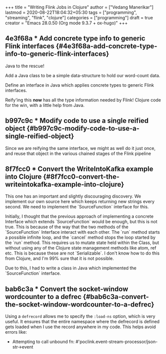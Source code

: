 +++
title = "Writing Flink Jobs in Clojure"
author = ["Vedang Manerikar"]
lastmod = 2020-08-22T18:04:32+05:30
tags = ["programming", "streaming", "flink", "clojure"]
categories = ["programming"]
draft = true
creator = "Emacs 28.0.50 (Org mode 9.3.7 + ox-hugo)"
+++

## 4e3f68a \* Add concrete type info to generic Flink interfaces {#4e3f68a-add-concrete-type-info-to-generic-flink-interfaces}

Java to the rescue!

Add a Java class to be a simple data-structure to hold our
word-count data.

Define an interface in Java which applies concrete types to generic
Flink interfaces.

Reify'ing this **now** has all the type information needed by Flink!
Clojure code for the win, with a little help from Java.


## b997c9c \* Modify code to use a single reified object {#b997c9c-modify-code-to-use-a-single-reified-object}

Since we are reifying the same interface, we might as well do it
just once, and reuse that object in the various chained stages of
the Flink pipeline


## 8f7fcc0 \* Convert the WriteIntoKafka example into Clojure {#8f7fcc0-convert-the-writeintokafka-example-into-clojure}

This one has an important and slightly discouraging discovery. We
implement our own source here which keeps returning new strings
every second. We need to implement the \`SourceFunction\` interface
for this.

Initially, I thought that the previous approach of implementing a
concrete Interface which extends \`SourceFunction<String>\` would be
enough, but this is not true. This is because of the way that the
two methods of the \`SourceFunction\` Interface interact with each
other. The \`run\` method starts a possible infinite loop, and the
\`cancel\` method stops the loop started by the \`run\` method. This
requires us to mutate state held within the Class, but without
using any of the Clojure state management methods like atom, ref
etc. This is because these are not \`Serializable\`. I don't know how
to do this from Clojure, and I'm 99% sure that it is not possible.

Due to this, I had to write a class in Java which implemented the
\`SourceFunction\` interface.


## bab6c3a \* Convert the socket-window wordcounter to a defrec {#bab6c3a-convert-the-socket-window-wordcounter-to-a-defrec}

Using a `defrecord` allows me to specify the `:load-ns` option,
which is very useful. It ensures that the entire namespace where
the defrecord is defined gets loaded when I use the record anywhere
in my code. This helps avoid errors like:

-   Attempting to call unbound fn:
    \#'poclink.event-stream-processor/json-str->event
